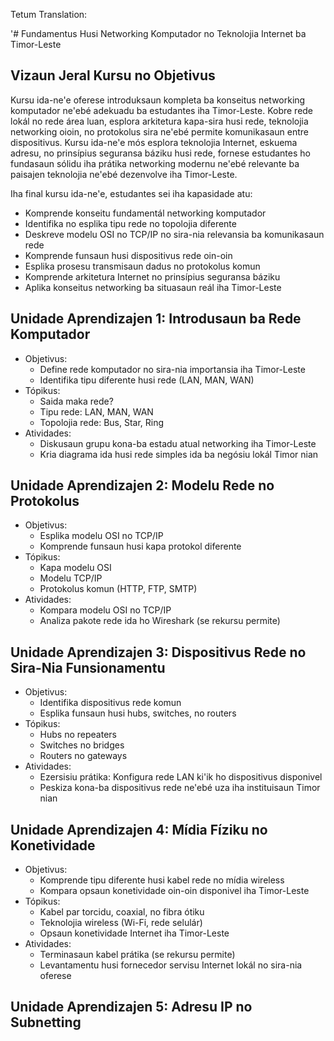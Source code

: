 Tetum Translation:

'# Fundamentus Husi Networking Komputador no Teknolojia Internet ba Timor-Leste

## Vizaun Jeral Kursu no Objetivus

Kursu ida-ne'e oferese introduksaun kompleta ba konseitus networking komputador ne'ebé adekuadu ba estudantes iha Timor-Leste. Kobre rede lokál no rede área luan, esplora arkitetura kapa-sira husi rede, teknolojia networking oioin, no protokolus sira ne'ebé permite komunikasaun entre dispositivus. Kursu ida-ne'e mós esplora teknolojia Internet, eskuema adresu, no prinsípius seguransa báziku husi rede, fornese estudantes ho fundasaun sólidu iha prátika networking modernu ne'ebé relevante ba paisajen teknolojia ne'ebé dezenvolve iha Timor-Leste.

Iha final kursu ida-ne'e, estudantes sei iha kapasidade atu:
- Komprende konseitu fundamentál networking komputador
- Identifika no esplika tipu rede no topolojia diferente
- Deskreve modelu OSI no TCP/IP no sira-nia relevansia ba komunikasaun rede
- Komprende funsaun husi dispositivus rede oin-oin
- Esplika prosesu transmisaun dadus no protokolus komun
- Komprende arkitetura Internet no prinsípius seguransa báziku
- Aplika konseitus networking ba situasaun reál iha Timor-Leste

## Unidade Aprendizajen 1: Introdusaun ba Rede Komputador
- Objetivus:
  * Define rede komputador no sira-nia importansia iha Timor-Leste
  * Identifika tipu diferente husi rede (LAN, MAN, WAN)
- Tópikus:
  * Saida maka rede?
  * Tipu rede: LAN, MAN, WAN
  * Topolojia rede: Bus, Star, Ring
- Atividades:
  * Diskusaun grupu kona-ba estadu atual networking iha Timor-Leste
  * Kria diagrama ida husi rede simples ida ba negósiu lokál Timor nian

## Unidade Aprendizajen 2: Modelu Rede no Protokolus
- Objetivus:
  * Esplika modelu OSI no TCP/IP
  * Komprende funsaun husi kapa protokol diferente
- Tópikus:
  * Kapa modelu OSI
  * Modelu TCP/IP
  * Protokolus komun (HTTP, FTP, SMTP)
- Atividades:
  * Kompara modelu OSI no TCP/IP
  * Analiza pakote rede ida ho Wireshark (se rekursu permite)

## Unidade Aprendizajen 3: Dispositivus Rede no Sira-Nia Funsionamentu
- Objetivus:
  * Identifika dispositivus rede komun
  * Esplika funsaun husi hubs, switches, no routers
- Tópikus:
  * Hubs no repeaters
  * Switches no bridges
  * Routers no gateways
- Atividades:
  * Ezersisiu prátika: Konfigura rede LAN ki'ik ho dispositivus disponivel
  * Peskiza kona-ba dispositivus rede ne'ebé uza iha instituisaun Timor nian

## Unidade Aprendizajen 4: Mídia Fíziku no Konetividade
- Objetivus:
  * Komprende tipu diferente husi kabel rede no mídia wireless
  * Kompara opsaun konetividade oin-oin disponivel iha Timor-Leste
- Tópikus:
  * Kabel par torcidu, coaxial, no fibra ótiku
  * Teknolojia wireless (Wi-Fi, rede selulár)
  * Opsaun konetividade Internet iha Timor-Leste
- Atividades:
  * Terminasaun kabel prátika (se rekursu permite)
  * Levantamentu husi fornecedor servisu Internet lokál no sira-nia oferese

## Unidade Aprendizajen 5: Adresu IP no Subnetting